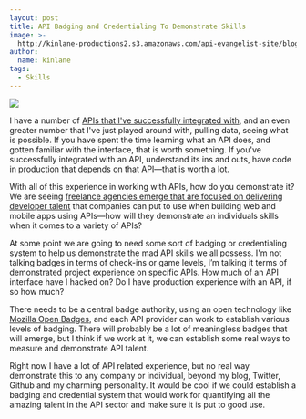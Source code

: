 ```yaml
---
layout: post
title: API Badging and Credentialing To Demonstrate Skills
image: >-
  http://kinlane-productions2.s3.amazonaws.com/api-evangelist-site/blog/badges.jpg
author:
  name: kinlane
tags:
  - Skills
---
```

[![](http://kinlane-productions2.s3.amazonaws.com/api-evangelist-site/blog/badges.jpg)](http://openbadges.org/)

I have a number of [APIs that I've successfully integrated with](http://apievangelist.com/2012/08/02/the-apis-that-i-depend-on-for-my-business/), and an even greater number that I've just played around with, pulling data, seeing what is possible. If you have spent the time learning what an API does, and gotten familiar with the interface, that is worth something. If you've successfully integrated with an API, understand its ins and outs, have code in production that depends on that API—that is worth a lot.

With all of this experience in working with APIs, how do you demonstrate it? We are seeing [freelance agencies emerge that are focused on delivering developer talent](http://apievangelist.com/2014/03/04/finding-good-api-developer-talent-is-hard/) that companies can put to use when building web and mobile apps using APIs—how will they demonstrate an individuals skills when it comes to a variety of APIs?

At some point we are going to need some sort of badging or credentialing system to help us demonstrate the mad API skills we all possess. I'm not talking badges in terms of check-ins or game levels, I’m talking it terms of demonstrated project experience on specific APIs. How much of an API interface have I hacked on? Do I have production experience with an API, if so how much?

There needs to be a central badge authority, using an open technology like [Mozilla Open Badges](http://openbadges.org/), and each API provider can work to establish various levels of badging. There will probably be a lot of meaningless badges that will emerge, but I think if we work at it, we can establish some real ways to measure and demonstrate API talent.

Right now I have a lot of API related experience, but no real way demonstrate this to any company or individual, beyond my blog, Twitter, Github and my charming personality. It would be cool if we could establish a badging and credential system that would work for quantifying all the amazing talent in the API sector and make sure it is put to good use.